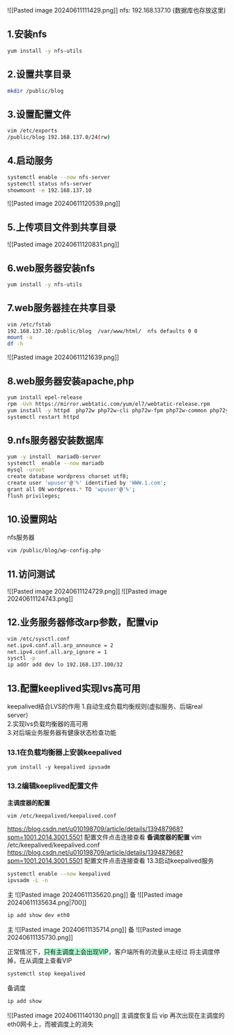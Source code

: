 
![[Pasted image 20240611111429.png]]
nfs: 192.168.137.10 (数据库也存放这里)
## 1.安装nfs
```bash
yum install -y nfs-utils
```
## 2.设置共享目录
```bash
mkdir /public/blog
```
## 3.设置配置文件
```bash
vim /etc/exports
/public/blog 192.168.137.0/24(rw)
```
## 4.启动服务
```bash
systemctl enable --now nfs-server
systemctl status nfs-server
showmount -e 192.168.137.10
```
![[Pasted image 20240611120539.png]]
## 5.上传项目文件到共享目录
![[Pasted image 20240611120831.png]]
## 6.web服务器安装nfs
```bash
yum install -y nfs-utils
```
## 7.web服务器挂在共享目录
```bash
vim /etc/fstab
192.168.137.10:/public/blog  /var/www/html/  nfs defaults 0 0
mount -a 
df -h 
```
![[Pasted image 20240611121639.png]]
## 8.web服务器安装apache,php
```bash
yum install epel-release
rpm -Uvh https://mirror.webtatic.com/yum/el7/webtatic-release.rpm
yum install -y httpd  php72w php72w-cli php72w-fpm php72w-common php72y7w-devel php72w-embedded php72w-gd php72w-mbstring php72w-mysqlnd php72w-opcache php72w-pdo php72w-xml
systemctl restart httpd
```
## 9.nfs服务器安装数据库
```bash
yum -y install  mariadb-server
systemctl  enable --now mariadb
mysql -uroot
create database wordpress charset utf8;
create user 'wpuser'@'%' identified by 'WWW.1.com';
grant all ON wordpress.* TO 'wpuser'@'%';
flush privileges;
```
## 10.设置网站
nfs服务器
```bash
vim /public/blog/wp-config.php
```
## 11.访问测试
![[Pasted image 20240611124729.png]]
![[Pasted image 20240611124743.png]]
## 12.业务服务器修改arp参数，配置vip
```bash
vim /etc/sysctl.conf
net.ipv4.conf.all.arp_announce = 2 
net.ipv4.conf.all.arp_ignore = 1
sysctl -p
ip addr add dev lo 192.168.137.100/32
```
## 13.配置keeplived实现lvs高可用
keepalived结合LVS的作用
1.自动生成负载均衡规则(虚拟服务、后端real server）  
2.实现lvs负载均衡器的高可用  
3.对后端业务服务器有健康状态检查功能
### 13.1在负载均衡器上安装keepalived
```bahs
yum install -y keepalived ipvsadm
```
### 13.2编辑keeplived配置文件
**主调度器的配置**
```bash
vim /etc/keepalived/keepalived.conf 
```
https://blog.csdn.net/u010198709/article/details/139487968?spm=1001.2014.3001.5501
配置文件点击连接查看
**备调度器的配置**
vim /etc/keepalived/keepalived.conf 
https://blog.csdn.net/u010198709/article/details/139487968?spm=1001.2014.3001.5501
配置文件点击连接查看
13.3启动keepalived服务
```bash
systemctl enable --now keepalived
ipvsadm -L -n
```
主
![[Pasted image 20240611135620.png]]
备
![[Pasted image 20240611135634.png|700]]
```bash
ip add show dev eth0
```
主
![[Pasted image 20240611135714.png]]
备
![[Pasted image 20240611135730.png]]

正常情况下，<span style="background:#affad1">只有主调度上会出现VIP</span>，客户端所有的流量从主经过
将主调度停掉，在从调度上查看VIP
```bash
systemctl stop keepalived
```
备调度
```bash
ip add show
```
![[Pasted image 20240611140130.png]]
主调度恢复后 vip 再次出现在主调度的eth0网卡上，而被调度上的消失

